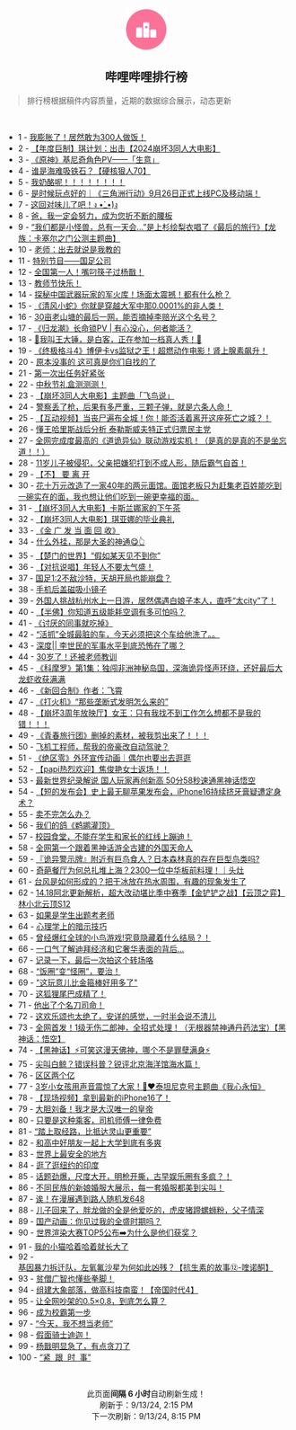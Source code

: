 <div align="center">
    <img src="./assets/icon_rank.png" alt="logo" />
    <h2>哔哩哔哩排行榜</h>
</div>

> 排行榜根据稿件内容质量，近期的数据综合展示，动态更新

<br />

<ul><li><span>1 - <a href=https://www.bilibili.com/BV1gBp7enES8>我膨胀了！居然敢为300人做饭！</a></span></li><li><span>2 - <a href=https://www.bilibili.com/BV1UxpEe7Ej3>【年度巨制】琪计划：出击【2024崩坏3同人大电影】</a></span></li><li><span>3 - <a href=https://www.bilibili.com/BV1Mj4zeSEqW>《原神》基尼奇角色PV——「生意」</a></span></li><li><span>4 - <a href=https://www.bilibili.com/BV1kepjePEPz>谁是海难吸铁石？【硬核狠人70】</a></span></li><li><span>5 - <a href=https://www.bilibili.com/BV1Z2421Z7ha>我奶酪呢！！！！！！！！</a></span></li><li><span>6 - <a href=https://www.bilibili.com/BV1Shppe8EaZ>是时候玩点好的｜《三角洲行动》9月26日正式上线PC及移动端！</a></span></li><li><span>7 - <a href=https://www.bilibili.com/BV1C1pseZEhN>这回对味儿了吧！ง&nbsp;•̀_•́)ง</a></span></li><li><span>8 - <a href=https://www.bilibili.com/BV1wop7eMEtd>爸，我一定会努力，成为您折不断的腰板</a></span></li><li><span>9 - <a href=https://www.bilibili.com/BV17y4ae7Ezz>“我们都是小怪兽，总有一天会…”是上杉绘梨衣唱了《最后的旅行》【龙族：卡塞尔之门公测主题曲】</a></span></li><li><span>10 - <a href=https://www.bilibili.com/BV1SapseqEQx>老师：出去就说是我教的</a></span></li><li><span>11 - <a href=https://www.bilibili.com/BV1sr4BeCE1w>特别节目——国足公司</a></span></li><li><span>12 - <a href=https://www.bilibili.com/BV1qXpneqEBK>全国第一人！嘴叼筷子过杨戬！</a></span></li><li><span>13 - <a href=https://www.bilibili.com/BV1Rm48eiE6C>教师节快乐！</a></span></li><li><span>14 - <a href=https://www.bilibili.com/BV1BmpEeAENT>探秘中国武器玩家的军火库！场面太震撼！都有什么枪？</a></span></li><li><span>15 - <a href=https://www.bilibili.com/BV1v84Ye1Evf>《清风小蛇》你就是穿越大军中那0.0001%的非人类！</a></span></li><li><span>16 - <a href=https://www.bilibili.com/BV1Zo4BeYEBk>30亩老山塘的最后一网，能否摘掉李赔光这个名号？</a></span></li><li><span>17 - <a href=https://www.bilibili.com/BV1XK4zexEZc>《归龙潮》长命锁PV&nbsp;|&nbsp;有心没心，何者能活？</a></span></li><li><span>18 - <a href=https://www.bilibili.com/BV1414heoEAh>🔨我叫王大锤，是白客，正在参加一档真人秀！🔨</a></span></li><li><span>19 - <a href=https://www.bilibili.com/BV1QbpsezEjS>《终极格斗4》博伊卡vs监狱之王！超燃动作电影！肾上腺素飙升！</a></span></li><li><span>20 - <a href=https://www.bilibili.com/BV1ifppe3E4c>原本没事的&nbsp;这可真是你们自找的了</a></span></li><li><span>21 - <a href=https://www.bilibili.com/BV1rk4peoEZh>第一次出任务好紧张</a></span></li><li><span>22 - <a href=https://www.bilibili.com/BV1zw4nejEXm>中秋节礼盒测测测！</a></span></li><li><span>23 - <a href=https://www.bilibili.com/BV1XjpEeWEex>【崩坏3同人大电影】主题曲「飞鸟说」</a></span></li><li><span>24 - <a href=https://www.bilibili.com/BV1wop7eMEja>警察丢了枪，后果有多严重，三颗子弹，就是六条人命！</a></span></li><li><span>25 - <a href=https://www.bilibili.com/BV1g5pqeBEXP>【互动视频】当丧尸遍布全城！你！能否活着离开这座死亡之城？！</a></span></li><li><span>26 - <a href=https://www.bilibili.com/BV15A4zebEz3>懂王哈里斯战后分析&nbsp;泰勒斯威夫特正式归票民主党</a></span></li><li><span>27 - <a href=https://www.bilibili.com/BV12f4qeGE5k>全网完成度最高的《道诡异仙》联动游戏实机！（是真的是真的不是坐忘道！！）</a></span></li><li><span>28 - <a href=https://www.bilibili.com/BV1mc4heoErH>11岁儿子被侵犯，父亲把嫌犯打到不成人形，随后霸气自首！</a></span></li><li><span>29 - <a href=https://www.bilibili.com/BV1Ww4BegEb2>【不】&nbsp;要&nbsp;离&nbsp;开</a></span></li><li><span>30 - <a href=https://www.bilibili.com/BV1sBpae2EMi>花十万元改造了一家40年的两元面馆。面馆老板只为赶集老百姓能吃到一碗实在的面，我也想让他们吃到一碗更幸福的面。</a></span></li><li><span>31 - <a href=https://www.bilibili.com/BV1tMpJeUEbe>【崩坏3同人大电影】卡斯兰娜家的下午茶</a></span></li><li><span>32 - <a href=https://www.bilibili.com/BV13spneoEcN>【崩坏3同人大电影】琪亚娜的毕业典礼</a></span></li><li><span>33 - <a href=https://www.bilibili.com/BV1my4hetEPf>《金&nbsp;广&nbsp;发&nbsp;当&nbsp;面&nbsp;回&nbsp;收》</a></span></li><li><span>34 - <a href=https://www.bilibili.com/BV1ch4zegEmr>什么外挂，那是大圣的神通😋👆</a></span></li><li><span>35 - <a href=https://www.bilibili.com/BV1NQp7erEbN>【楚门的世界】“假如某天见不到你”</a></span></li><li><span>36 - <a href=https://www.bilibili.com/BV1fTpneMEWf>【对抗说唱】年轻人不要太气盛！</a></span></li><li><span>37 - <a href=https://www.bilibili.com/BV1Wd4YeZEqG>国足1:2不敌沙特，天胡开局也能崩盘？</a></span></li><li><span>38 - <a href=https://www.bilibili.com/BV1K74qe3Er6>手机后盖磁吸小镜子</a></span></li><li><span>39 - <a href=https://www.bilibili.com/BV1pxpWeXEXF>外国人挑战杭州水上一日游，居然偶遇白娘子本人，直呼“太city”了！</a></span></li><li><span>40 - <a href=https://www.bilibili.com/BV1jM4m1a724>【半佛】你知道五级能耗空调有多可怕吗？</a></span></li><li><span>41 - <a href=https://www.bilibili.com/BV1eb4heBEL6>《讨厌的同事就吃掉》</a></span></li><li><span>42 - <a href=https://www.bilibili.com/BV1RXpEefEma>“活抓”全城最脏的车，今天必须把这个车给他洗了。。</a></span></li><li><span>43 - <a href=https://www.bilibili.com/BV1HCpneyEnv>深度||&nbsp;李世民的军事水平到底恐怖在了哪？</a></span></li><li><span>44 - <a href=https://www.bilibili.com/BV1MEpxeTEY3>30岁了！还被老师教训</a></span></li><li><span>45 - <a href=https://www.bilibili.com/BV1EmpEePEPS>《科摩罗》第1集：独闯非洲神秘岛国，深海诡异怪声环绕，还好最后大龙虾收获满满</a></span></li><li><span>46 - <a href=https://www.bilibili.com/BV1Nypse8Ee1>《新回合制》作者：飞霄</a></span></li><li><span>47 - <a href=https://www.bilibili.com/BV1Je4zeMEkV>《打火机》“那些垄断式发明怎么来的”</a></span></li><li><span>48 - <a href=https://www.bilibili.com/BV1ADHXeKEzT>【崩坏3周年放映厅】女王：只有我找不到工作怎么想都不是我的错！！！</a></span></li><li><span>49 - <a href=https://www.bilibili.com/BV1DVpxezEYV>《青春旅行团》删掉的素材，被我剪出来了！！！</a></span></li><li><span>50 - <a href=https://www.bilibili.com/BV1Xv4YeGED3>飞机工程师，帮我的帝豪改自动驾驶？</a></span></li><li><span>51 - <a href=https://www.bilibili.com/BV1yqpnemERm>《绝区零》外环宣传动画｜偶尔也要出去逛逛</a></span></li><li><span>52 - <a href=https://www.bilibili.com/BV1aLpje7Ecf>【papi热烈欢迎】焦俊艳女士返场！！</a></span></li><li><span>53 - <a href=https://www.bilibili.com/BV1FipxeRECe>最新世界纪录解说&nbsp;国人玩家再创新高&nbsp;50分58秒速通黑神话悟空</a></span></li><li><span>54 - <a href=https://www.bilibili.com/BV1GmpWeBEje>【短的发布会】史上最无聊苹果发布会，iPhone16持续挤牙膏疑遭定身术？</a></span></li><li><span>55 - <a href=https://www.bilibili.com/BV1Zr48erERk>卖不完怎么办？</a></span></li><li><span>56 - <a href=https://www.bilibili.com/BV1by4hetEAf>我们的鸽《鹈鹕灌顶》</a></span></li><li><span>57 - <a href=https://www.bilibili.com/BV1W7pJekE3G>校园食堂，不能在学生和家长的红线上蹦迪！</a></span></li><li><span>58 - <a href=https://www.bilibili.com/BV1aGpxegET9>全网第一个跟着黑神话游全古建的外国天命人</a></span></li><li><span>59 - <a href=https://www.bilibili.com/BV1ys4zeVEea>『诡异警示牌』附近有巨鸟食人？日本森林真的存在巨型鸟类吗?</a></span></li><li><span>60 - <a href=https://www.bilibili.com/BV1KDp7eGEPH>奇葩餐厅为何总扎堆上海？2300一位中华板前料理！｜头灶</a></span></li><li><span>61 - <a href=https://www.bilibili.com/BV1vKpxe5EA6>台风是如何形成的？把干冰放在热水周围，有趣的现象发生了</a></span></li><li><span>62 - <a href=https://www.bilibili.com/BV1Ys4BesENw>14.18阿北更新解析，超大改动堪比季中赛季【金铲铲之战】【云顶之弈】林小北云顶S12</a></span></li><li><span>63 - <a href=https://www.bilibili.com/BV1uR4ze9EdZ>如果是学生出题考老师</a></span></li><li><span>64 - <a href=https://www.bilibili.com/BV1kepjePEBW>心理学上的暗示技巧</a></span></li><li><span>65 - <a href=https://www.bilibili.com/BV1En4keCE9e>曾经爆红全球的小鸟游戏!究竟隐藏着什么结局？！</a></span></li><li><span>66 - <a href=https://www.bilibili.com/BV1ad4EeaE7a>一口气了解迪拜经济和它奢华表面的背后...</a></span></li><li><span>67 - <a href=https://www.bilibili.com/BV1VypWe6E7b>记录一下，最后一次拍这个转场咯</a></span></li><li><span>68 - <a href=https://www.bilibili.com/BV11up7egEDP>“饭圈”变“怪圈”，要治！</a></span></li><li><span>69 - <a href=https://www.bilibili.com/BV1bk4YeqEDX>&quot;这玩意儿比金箍棒好用多了&quot;</a></span></li><li><span>70 - <a href=https://www.bilibili.com/BV1iT4aekEyn>这狐狸尾巴成精了！</a></span></li><li><span>71 - <a href=https://www.bilibili.com/BV1iypxeEEjd>他出了个名刀司命！</a></span></li><li><span>72 - <a href=https://www.bilibili.com/BV1RY4YeCEAF>这欢乐颂也太绝了，安详的感觉，一时半会说不清儿</a></span></li><li><span>73 - <a href=https://www.bilibili.com/BV1Pm46e7EY8>全网首发！1级无伤二郎神，全招式处理！（无根器禁神通丹药法宝）【黑神话：悟空】</a></span></li><li><span>74 - <a href=https://www.bilibili.com/BV1yup4ewEKz>【黑神话】⚡️可笑这漫天佛神，哪个不是罪孽满身⚡️</a></span></li><li><span>75 - <a href=https://www.bilibili.com/BV1rQpse9E6F>尖叫白鲸？错误科普？锐评北京海洋馆海水篇！</a></span></li><li><span>76 - <a href=https://www.bilibili.com/BV1zc4ae2Eiu>区区两个亿</a></span></li><li><span>77 - <a href=https://www.bilibili.com/BV1dKpjepExv>3岁小女孩用声音震惊了大家！🥹❤️泰坦尼克号主题曲《我心永恒》</a></span></li><li><span>78 - <a href=https://www.bilibili.com/BV1PPpseoEAp>【现场视频】拿到最新的iPhone16了！</a></span></li><li><span>79 - <a href=https://www.bilibili.com/BV1qb4YejEge>大胆刘备！我才是大汉唯一的皇帝</a></span></li><li><span>80 - <a href=https://www.bilibili.com/BV128pEeyEsd>只要是这种乘客，司机师傅一律免费</a></span></li><li><span>81 - <a href=https://www.bilibili.com/BV14D4YeAEa3>“踏上取经路，比抵达灵山更重要”</a></span></li><li><span>82 - <a href=https://www.bilibili.com/BV1Mj4zeSE5L>和高中好朋友一起上大学到底有多爽</a></span></li><li><span>83 - <a href=https://www.bilibili.com/BV1G7pEe9EaB>世界上最安全的地方</a></span></li><li><span>84 - <a href=https://www.bilibili.com/BV1CupLeaEwb>逛了逛纽约的印度</a></span></li><li><span>85 - <a href=https://www.bilibili.com/BV1tS4ve6EVT>话题劲爆，尺度大开，明枪开撕，古早娱乐圈有多疯？！</a></span></li><li><span>86 - <a href=https://www.bilibili.com/BV1s24BegE5P>不同民族的新娘婚服大展示，每一套婚服都美到尖叫！</a></span></li><li><span>87 - <a href=https://www.bilibili.com/BV1Jc4ae2EbZ>诶！在漫展遇到路人随机发648</a></span></li><li><span>88 - <a href=https://www.bilibili.com/BV1ae4heNEaE>儿子回来了，胖龙做的全是他爱吃的，虎皮猪蹄螺蛳粉，父子情深</a></span></li><li><span>89 - <a href=https://www.bilibili.com/BV1iF4zehEfS>国产动画：你见过我的全盛时期吗？</a></span></li><li><span>90 - <a href=https://www.bilibili.com/BV1fypEeNEZt>世界渲染大赛TOP5公布➡️为什么是他们获奖？</a></span></li><li><span>91 - <a href=https://www.bilibili.com/BV1p6pne2EDc>我的小猫哈着哈着就长大了</a></span></li><li><span>92 - <a href=https://www.bilibili.com/BV1ioppekEXb>基因暴力拆迁队，左氧氟沙星为何如此凶残？【抗生素的故事⑫-喹诺酮】</a></span></li><li><span>93 - <a href=https://www.bilibili.com/BV1hqpBerEVv>贫僧广智也懂些拳脚！</a></span></li><li><span>94 - <a href=https://www.bilibili.com/BV17m4peWESv>组建大象部落，做高科技南蛮！【帝国时代4】</a></span></li><li><span>95 - <a href=https://www.bilibili.com/BV16u4BevEmn>让全网吵架的0.5×0.8，到底怎么算？</a></span></li><li><span>96 - <a href=https://www.bilibili.com/BV1yp4zeyEeV>成为校霸第一步</a></span></li><li><span>97 - <a href=https://www.bilibili.com/BV1EtHme1ESg>“今天，我不想当老师”</a></span></li><li><span>98 - <a href=https://www.bilibili.com/BV1QUpveiEgf>假面骑士迪迦！</a></span></li><li><span>99 - <a href=https://www.bilibili.com/BV1rmppeUEjo>杨戬明显急了，有点贪刀了</a></span></li><li><span>100 - <a href=https://www.bilibili.com/BV1bX4qe7EyB>“紧&nbsp;&nbsp;跟&nbsp;&nbsp;时&nbsp;&nbsp;事”</a></span></li></ul>

<br />

<p align=center>此页面<strong>间隔 6 小时</strong>自动刷新生成！<br>刷新于：9/13/24, 2:15 PM<br>下一次刷新：9/13/24, 8:15 PM</p>